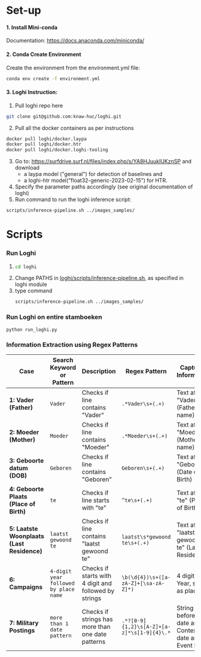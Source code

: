 # Set-up
#### 1. Install Mini-conda
Documentation: https://docs.anaconda.com/miniconda/

#### 2. Conda Create Environment

Create the environment from the environment.yml file:
```bash
conda env create -f environment.yml
```

#### 3. Loghi Instruction:
1. Pull loghi repo here 
```bash
git clone git@github.com:knaw-huc/loghi.git
```
2. Pull all the docker containers as per instructions
```bash
docker pull loghi/docker.laypa
docker pull loghi/docker.htr
docker pull loghi/docker.loghi-tooling
```
3. Go to: https://surfdrive.surf.nl/files/index.php/s/YA8HJuukIUKznSP and download 
   - a laypa model ("general") for detection of baselines and 
   - a loghi-htr model("float32-generic-2023-02-15") for HTR.
4. Specify the parameter paths accordingly (see original documentation of loghi)
5. Run command to run the loghi inference script:
```bash
scripts/inference-pipeline.sh ../images_samples/
```

# Scripts
### Run Loghi 
1. ```bash
   cd loghi
   ```
2. Change PATHS in [loghi/scripts/inference-pipeline.sh](loghi/scripts/inference-pipeline.sh), as specified in loghi module
3. type command
   ```bash
   scripts/inference-pipeline.sh ../images_samples/
   ```

### Run Loghi on entire stamboeken
```
python run_loghi.py
```

### Information Extraction using Regex Patterns
| Case                                       | Search Keyword or Pattern             | Description                                           | Regex Pattern                              | Captured Information                                  |
|--------------------------------------------|---------------------------------------|-------------------------------------------------------|--------------------------------------------|-------------------------------------------------------|
| **1: Vader (Father)**                      | `Vader`                               | Checks if line contains "Vader"                       | `.*Vader\s+(.+)`                           | Text after "Vader" (Father's name)                    |
| **2: Moeder (Mother)**                     | `Moeder`                              | Checks if line contains "Moeder"                      | `.*Moeder\s+(.+)`                          | Text after "Moeder" (Mother's name)                   |
| **3: Geboorte datum (DOB)**                | `Geboren`                             | Checks if line contains "Geboren"                     | `Geboren\s+(.+)`                           | Text after "Geboren" (Date of Birth)                  |
| **4: Geboorte Plaats (Place of Birth)**    | `te`                                  | Checks if line starts with "te"                       | `^te\s+(.+)`                               | Text after "te" (Place of Birth)                      |
| **5: Laatste Woonplaats (Last Residence)** | `laatst gewoond te`                   | Checks if line contains "laatst gewoond te"           | `laatst\s*gewoond te\s+(.+)`               | Text after "laatst gewoond te" (Last Residence)       |
| **6: Campaigns**                           | `4-digit year followed by place name` | Checks if starts with 4 digit and followed by strings | `\b(\d{4})\s+([a-zA-Z]+[\sa-zA-Z]*)`       | 4 digit as Year, string as place                      |
| **7: Military Postings**                   | `more than 1 date pattern`            | Checks if strings has more than one date patterns     | `.*?[0-9]{1,2}\s[A-Z]+[a-z]*\s[1-9]{4}\.*` | String before the date as Context, date as Event Date |


